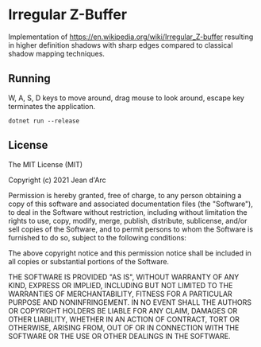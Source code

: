 # Irregular Z-Buffer

Implementation of https://en.wikipedia.org/wiki/Irregular_Z-buffer resulting in 
higher definition shadows with sharp edges compared to classical shadow mapping 
techniques.

## Running

W, A, S, D keys to move around, drag mouse to look around, escape key terminates 
the application.
```
dotnet run --release
```

## License
The MIT License (MIT)

Copyright (c) 2021 Jean d'Arc

Permission is hereby granted, free of charge, to any person obtaining a copy of this software and associated documentation files
(the "Software"), to deal in the Software without restriction, including without limitation the rights to use, copy, modify, merge,
publish, distribute, sublicense, and/or sell copies of the Software, and to permit persons to whom the Software is furnished to do so,
subject to the following conditions:

The above copyright notice and this permission notice shall be included in all copies or substantial portions of the Software.

THE SOFTWARE IS PROVIDED "AS IS", WITHOUT WARRANTY OF ANY KIND, EXPRESS OR IMPLIED, INCLUDING BUT NOT LIMITED TO THE WARRANTIES OF
MERCHANTABILITY, FITNESS FOR A PARTICULAR PURPOSE AND NONINFRINGEMENT. IN NO EVENT SHALL THE AUTHORS OR COPYRIGHT HOLDERS BE LIABLE FOR
ANY CLAIM, DAMAGES OR OTHER LIABILITY, WHETHER IN AN ACTION OF CONTRACT, TORT OR OTHERWISE, ARISING FROM, OUT OF OR IN CONNECTION WITH THE
SOFTWARE OR THE USE OR OTHER DEALINGS IN THE SOFTWARE.
